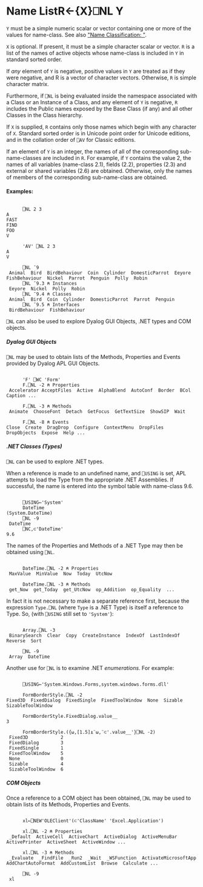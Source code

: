 



<h1 class="heading"><span class="name">Name List</span><span class="command">R←{X}⎕NL Y</span></h1>

`Y` must be a simple numeric scalar or vector containing one or more of the values for name-class.  See also ["Name Classification: "](../../../system-functions-a-z/system-functions-a-z/nc.md).


`X` is optional. If present, it must be a simple character scalar or vector. `R` is a list of the names of active objects whose name-class is included in `Y` in standard sorted order.


If *any* element of `Y` is negative, positive values in `Y` are treated as if they were negative, and R is a vector of character vectors. Otherwise, `R` is simple character matrix.


Furthermore, if `⎕NL` is being evaluated inside the namespace associated with a Class or an Instance of a Class, and any element of `Y` is negative, `R` includes the Public names exposed by the Base Class (if any) and all other Classes in the Class hierarchy.


If `X` is supplied, `R` contains only those names which begin with any character of `X`. Standard sorted order is in Unicode point order for Unicode editions, and in the collation order of `⎕AV` for Classic editions.


If an element of `Y` is an integer, the names of all of the corresponding sub-name-classes are included in `R`. For example, if `Y` contains the value 2, the names of all variables (name-class 2.1), fields (2.2), properties (2.3) and external or shared variables (2.6) are obtained. Otherwise, only the names of members of the corresponding sub-name-class are obtained.

#### Examples:
```apl

      ⎕NL 2 3
A
FAST
FIND
FOO
V

      'AV' ⎕NL 2 3
A
V

      ⎕NL ¯9
 Animal  Bird  BirdBehaviour  Coin  Cylinder  DomesticParrot  Eeyore  FishBehaviour  Nickel  Parrot  Penguin  Polly  Robin 
      ⎕NL ¯9.3 ⍝ Instances
 Eeyore  Nickel  Polly  Robin 
      ⎕NL ¯9.4 ⍝ Classes
 Animal  Bird  Coin  Cylinder  DomesticParrot  Parrot  Penguin
      ⎕NL ¯9.5 ⍝ Interfaces
 BirdBehaviour  FishBehaviour
```


`⎕NL` can also be used to explore Dyalog GUI Objects, .NET types and COM objects.

##### Dyalog GUI Objects


`⎕NL` may be used to obtain lists of the Methods, Properties and Events provided by Dyalog APL GUI Objects.
```apl

      'F' ⎕WC 'Form'
      F.⎕NL -2 ⍝ Properties
 Accelerator AcceptFiles  Active  AlphaBlend  AutoConf  Border  BCol  Caption ...

      F.⎕NL -3 ⍝ Methods
 Animate  ChooseFont  Detach  GetFocus  GetTextSize  ShowSIP  Wait

      F.⎕NL -8 ⍝ Events
Close  Create  DragDrop  Configure  ContextMenu  DropFiles  DropObjects  Expose  Help ...
```

##### .NET Classes (Types)


`⎕NL` can be used to explore .NET types.


When a reference is made to an undefined name, and `⎕USING` is set, APL attempts to load the Type from the appropriate .NET Assemblies. If successful, the name is entered into the symbol table with name-class 9.6.
```apl

      ⎕USING←'System'
      DateTime
(System.DateTime)
      ⎕NL -9
 DateTime
      ⎕NC,⊂'DateTime'
9.6
```


The names of the Properties and Methods of a .NET Type may then be obtained using `⎕NL`.
```apl

      DateTime.⎕NL -2 ⍝ Properties
 MaxValue  MinValue  Now  Today  UtcNow 

      DateTime.⎕NL -3 ⍝ Methods
 get_Now  get_Today  get_UtcNow  op_Addition  op_Equality  ...
```


In fact it is not necessary to make a separate reference first, because the expression `Type.⎕NL` (where `Type` is a .NET Type) is itself a reference to Type. So, (with `⎕USING` still set to `'System'`):
```apl

      Array.⎕NL -3
 BinarySearch  Clear  Copy  CreateInstance  IndexOf  LastIndexOf  Reverse  Sort

      ⎕NL -9
 Array  DateTime
```



Another use for `⎕NL` is to examine .NET *enumerations*. For example:
```apl

      ⎕USING←'System.Windows.Forms,system.windows.forms.dll'

      FormBorderStyle.⎕NL -2
Fixed3D  FixedDialog  FixedSingle  FixedToolWindow  None  Sizable  SizableToolWindow 

      FormBorderStyle.FixedDialog.value__
3

      FormBorderStyle.({⍵,[1.5]⍎¨⍵,¨⊂'.value__'}⎕NL -2)
 Fixed3D            2
 FixedDialog        3
 FixedSingle        1
 FixedToolWindow    5
 None               0
 Sizable            4
 SizableToolWindow  6
```



##### COM Objects


Once a reference to a COM object has been obtained, `⎕NL` may be used to obtain lists of its Methods, Properties and Events.
```apl

      xl←⎕NEW'OLEClient'(⊂'ClassName' 'Excel.Application')

      xl.⎕NL -2 ⍝ Properties
 _Default  ActiveCell  ActiveChart  ActiveDialog  ActiveMenuBar  ActivePrinter  ActiveSheet  ActiveWindow ...

      xl.⎕NL -3 ⍝ Methods
 _Evaluate  _FindFile  _Run2  _Wait  _WSFunction  ActivateMicrosoftApp  AddChartAutoFormat  AddCustomList  Browse  Calculate ...

      ⎕NL -9
 xl
```



